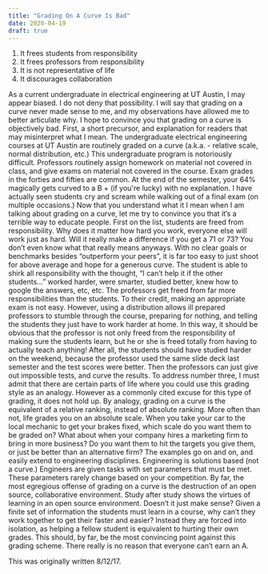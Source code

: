 ```yaml
---
title: "Grading On A Curve Is Bad"
date: 2020-04-19
draft: true
---
```


1. It frees students from responsibility
2. It frees professors from responsibility
3. It is not representative of life
4. It discourages collaboration

As a current undergraduate in electrical engineering at UT Austin, I may appear biased. I do not deny that possibility. I will say that grading on a curve never made sense to me, and my observations have allowed me to better articulate why. I hope to convince you that grading on a curve is objectively bad.
First, a short precursor, and explanation for readers that may misinterpret what I mean. The undergraduate electrical engineering courses at UT Austin are routinely graded on a curve (a.k.a. - relative scale, normal distribution, etc.) This undergraduate program is notoriously difficult. Professors routinely assign homework on material not covered in class, and give exams on material not covered in the course. Exam grades in the forties and fifties are common. At the end of the semester, your 64% magically gets curved to a B + (if you're lucky) with no explanation. I have actually seen students cry and scream while walking out of a final exam (on multiple occasions.)
Now that you understand what it I mean when I am talking about grading on a curve, let me try to convince you that it’s a terrible way to educate people.
First on the list, students are freed from responsibility. Why does it matter how hard you work, everyone else will work just as hard. Will it really make a difference if you get a 71 or 73? You don’t even know what that really means anyways. With no clear goals or benchmarks besides “outperform your peers”, it is far too easy to just shoot for above average and hope for a generous curve. The student is able to shirk all responsibility with the thought, “I can’t help it if the other students…” worked harder, were smarter, studied better, knew how to google the answers, etc, etc.
The professors get freed from far more responsibilities than the students. To their credit, making an appropriate exam is not easy. However, using a distribution allows ill prepared professors to stumble through the course, preparing for nothing, and telling the students they just have to work harder at home. In this way, it should be obvious that the professor is not only freed from the responsibility of making sure the students learn, but he or she is freed totally from having to actually teach anything! After all, the students should have studied harder on the weekend, because the professor used the same slide deck last semester and the test scores were better. Then the professors can just give out impossible tests, and curve the results.
To address number three, I must admit that there are certain parts of life where you could use this grading style as an analogy. However as a commonly cited excuse for this type of grading, it does not hold up. By analogy, grading on a curve is the equivalent of  a relative ranking, instead of absolute ranking. More often than not, life grades you on an absolute scale. 
When you take your car to the local mechanic to get your brakes fixed, which scale do you want them to be graded on? What about when your company hires a marketing firm to bring in more business? Do you want them to hit the targets you give them, or just be better than an alternative firm? The examples go on and on, and easily extend to engineering disciplines. Engineering is solutions based (not a curve.) Engineers are given tasks with set parameters that must be met. These parameters rarely change based on your competition.
By far, the most egregious offense of grading on a curve is the destruction of an open source, collaborative environment. Study after study shows the virtues of learning in an open source environment. Doesn’t it just make sense? Given a finite set of information the students must learn in a course, why can’t they work together to get their faster and easier? Instead they are forced into isolation, as helping a fellow student is equivalent to hurting their own grades. This should, by far, be the most convincing point against this grading scheme. There really is no reason that everyone can’t earn an A.

This was originally written 8/12/17.

